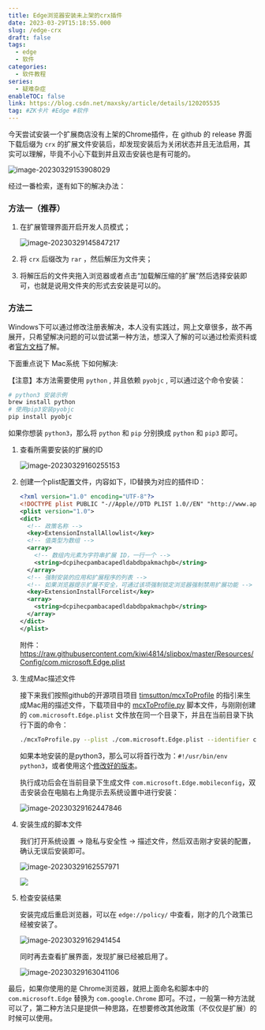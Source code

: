```yaml
---
title: Edge浏览器安装未上架的crx插件
date: 2023-03-29T15:18:55.000
slug: /edge-crx
draft: false
tags:
  - edge
  - 软件
categories:
  - 软件教程
series:
  - 疑难杂症
enableTOC: false
link: https://blog.csdn.net/maxsky/article/details/120205535
tag: #ZK卡片 #Edge #软件
---
```


今天尝试安装一个扩展商店没有上架的Chrome插件，在 github 的 release 界面下载后缀为 `crx` 的扩展文件安装后，却发现安装后为关闭状态并且无法启用，其实可以理解，毕竟不小心下载到并且双击安装也是有可能的。

![image-20230329153908029](https://kiwi4814-1256211473.cos.ap-nanjing.myqcloud.com/img/image-20230329153908029.webp)

经过一番检索，遂有如下的解决办法：

### 方法一（推荐）

1. 在扩展管理界面开启开发人员模式；

   ![image-20230329145847217](https://kiwi4814-1256211473.cos.ap-nanjing.myqcloud.com/img/image-20230329145847217.webp)

2. 将 `crx` 后缀改为 `rar` ，然后解压为文件夹；

3. 将解压后的文件夹拖入浏览器或者点击“加载解压缩的扩展”然后选择安装即可，也就是说用文件夹的形式去安装是可以的。



### 方法二

Windows下可以通过修改注册表解决，本人没有实践过，网上文章很多，故不再展开，只希望解决问题的可以尝试第一种方法，想深入了解的可以通过检索资料或者[官方文档](https://learn.microsoft.com/zh-cn/deployedge/microsoft-edge-manage-extensions-ref-guide)了解。

下面重点说下 Mac系统 下如何解决:

【注意】本方法需要使用 `python` , 并且依赖 `pyobjc` , 可以通过这个命令安装：

```bash
# python3 安装示例
brew install python
# 使用pip3安装pyobjc
pip install pyobjc
```

如果你想装 `python3`，那么将 `python` 和 `pip` 分别换成 `python` 和 `pip3` 即可。

1. 查看所需要安装的扩展的ID

   ![image-20230329160255153](https://kiwi4814-1256211473.cos.ap-nanjing.myqcloud.com/img/image-20230329160255153.webp)
2. 创建一个plist配置文件，内容如下，ID替换为对应的插件ID：

   ```xml
   <?xml version="1.0" encoding="UTF-8"?>
   <!DOCTYPE plist PUBLIC "-//Apple//DTD PLIST 1.0//EN" "http://www.apple.com/DTDs/PropertyList-1.0.dtd">
   <plist version="1.0">
   <dict>
     <!-- 政策名称 -->
     <key>ExtensionInstallAllowlist</key>
     <!-- 值类型为数组 -->
     <array>
       <!-- 数组内元素为字符串扩展 ID，一行一个 -->
       <string>dcpihecpambacapedldabdbpakmachpb</string>
     </array>
     <!-- 强制安装的应用和扩展程序的列表 -->
     <!-- 如果浏览器提示扩展不安全，可通过该项强制锁定浏览器强制禁用扩展功能 -->
     <key>ExtensionInstallForcelist</key>
     <array>
       <string>dcpihecpambacapedldabdbpakmachpb</string>
     </array>
   </dict>
   </plist>
   ```

   附件：https://raw.githubusercontent.com/kiwi4814/slipbox/master/Resources/Config/com.microsoft.Edge.plist

3. 生成Mac描述文件

   接下来我们按照github的开源项目项目 [timsutton/mcxToProfile](https://github.com/timsutton/mcxToProfile) 的指引来生成Mac用的描述文件，下载项目中的 [mcxToProfile.py](https://raw.githubusercontent.com/timsutton/mcxToProfile/master/mcxToProfile.py) 脚本文件，与刚刚创建的 `com.microsoft.Edge.plist` 文件放在同一个目录下，并且在当前目录下执行下面的命令：

   ```bash
   ./mcxToProfile.py --plist ./com.microsoft.Edge.plist --identifier com.microsoft.Edge
   ```

   如果本地安装的是python3，那么可以将首行改为：`#!/usr/bin/env python3`，或者使用这个[修改好的版本](https://raw.githubusercontent.com/kiwi4814/slipbox/master/Resources/Scripts/mcxToProfile.py)。

   执行成功后会在当前目录下生成文件 `com.microsoft.Edge.mobileconfig`，双击安装会在电脑右上角提示去系统设置中进行安装：

   ![image-20230329162447846](https://kiwi4814-1256211473.cos.ap-nanjing.myqcloud.com/img/image-20230329162447846.webp)

4. 安装生成的脚本文件

   我们打开系统设置 -> 隐私与安全性 -> 描述文件，然后双击刚才安装的配置，确认无误后安装即可。

   ![image-20230329162557971](https://kiwi4814-1256211473.cos.ap-nanjing.myqcloud.com/img/image-20230329162557971.webp)

   ![](https://kiwi4814-1256211473.cos.ap-nanjing.myqcloud.com/img/image-20230329162700105.webp)

5. 检查安装结果

   安装完成后重启浏览器，可以在 `edge://policy/` 中查看，刚才的几个政策已经被安装了。

   ![image-20230329162941454](https://kiwi4814-1256211473.cos.ap-nanjing.myqcloud.com/img/image-20230329162941454.webp)

   同时再去查看扩展界面，发现扩展已经被启用了。

   ![image-20230329163041106](https://kiwi4814-1256211473.cos.ap-nanjing.myqcloud.com/img/image-20230329163041106.webp)

最后，如果你使用的是 Chrome浏览器，就把上面命名和脚本中的 `com.microsoft.Edge` 替换为 `com.google.Chrome` 即可。不过，一般第一种方法就可以了，第二种方法只是提供一种思路，在想要修改其他政策（不仅仅是扩展）的时候可以使用。